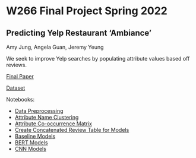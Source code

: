 # W266 Final Project Spring 2022
## Predicting Yelp Restaurant ‘Ambiance’
Amy Jung, Angela Guan, Jeremy Yeung

We seek to improve Yelp searches by populating attribute values based off reviews. 

[Final Paper](https://github.com/guanangela/w266_yelp_ambiance/blob/main/Final%20Paper.pdf)

[Dataset](https://www.yelp.com/dataset/)

Notebooks:
- [Data Preprocessing](https://github.com/guanangela/w266_yelp_ambiance/blob/main/Yelp%20Dataset%20Processing.ipynb)
- [Attribute Name Clustering](https://github.com/guanangela/w266_yelp_ambiance/blob/main/Clustering.ipynb)
- [Attribute Co-occurrence Matrix](https://github.com/guanangela/w266_yelp_ambiance/blob/main/Attribute%20Co%20Occurrence%20Matrix.ipynb)
- [Create Concatenated Review Table for Models](https://github.com/guanangela/w266_yelp_ambiance/blob/main/create_attribute_df.ipynb)
- [Baseline Models](https://github.com/guanangela/w266_yelp_ambiance/blob/main/NaiveBayes_LogisticRegression.ipynb)
- [BERT Models](https://github.com/guanangela/w266_yelp_ambiance/blob/main/BERT_models.ipynb)
- [CNN Models](https://github.com/guanangela/w266_yelp_ambiance/blob/main/Attribute_CNN.ipynb)
